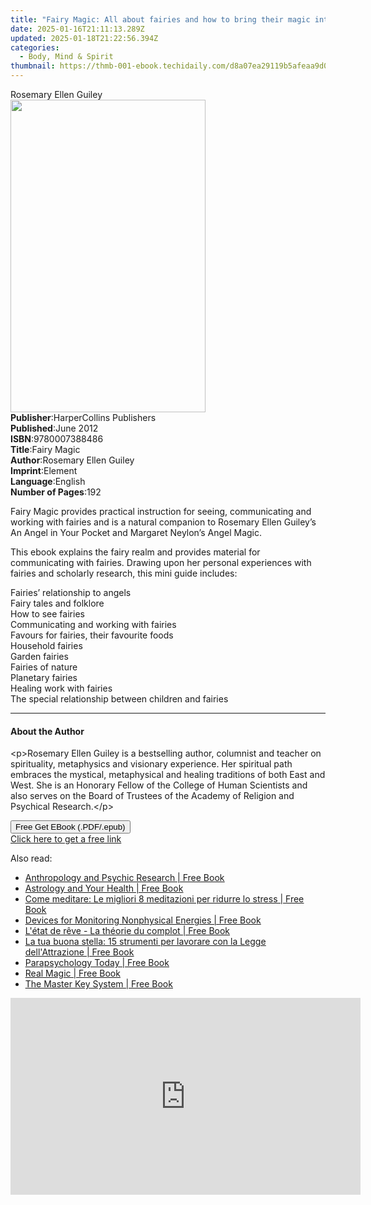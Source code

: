 ```yaml
---
title: "Fairy Magic: All about fairies and how to bring their magic into your life | Free Book"
date: 2025-01-16T21:11:13.289Z
updated: 2025-01-18T21:22:56.394Z
categories:
  - Body, Mind & Spirit
thumbnail: https://thmb-001-ebook.techidaily.com/d8a07ea29119b5afeaa9d0d7f36991379d8cb62f55a62c118ab514880f84db5c.jpg
---
```

<main id="book-container">
  <div class="flex flex-col">
    <div class="book-brief flex-1 py-6 px-4 sm:p-6 md:py-10 md:px-8">
      <!-- brief-->
      <div class="book-brief-main">Rosemary Ellen Guiley</div>
    </div>
    <div
      class="book-meta-info flex-1 grid gap-4 col-start-1 col-end-3 row-start-1 sm:mb-6 sm:grid-cols-4 lg:gap-6 lg:col-start-2 lg:row-end-6 lg:row-span-6 lg:mb-0"
    >
      <div
        class="book-meta-info-left place-content-center mt-4 p-4 text-sm leading-6 col-start-2 col-span-2 dark:text-slate-400"
      >
        <img
          class="w-full h-500 object-cover rounded-lg sm:h-255 sm:col-span-2 lg:col-span-full"
          src="https://img-001-ebook.techidaily.com/b73ad026d901fc448ce57005d6a4e62a291c6fee41fb07f492a8d9078d0ee441.jpg"
          alt=""
          width="312"
          height="500"
        />
      </div>
      <div
        class="book-meta-info-right mt-2 col-start-1 row-start-2 col-span-3 self-center"
      >
        <!-- meta data  -->
        <div class="flex flex-col px-4 md:px-8">
          <div class="flex-1">
            <strong>Publisher</strong>:<span class="px-2"
              >HarperCollins Publishers</span
            >
          </div>
          <div class="flex-1">
            <strong>Published</strong>:<span class="px-2">June 2012</span>
          </div>
          <div class="flex-1">
            <strong>ISBN</strong>:<span class="px-2">9780007388486</span>
          </div>
          <div class="flex-1">
            <strong>Title</strong>:<span class="px-2">Fairy Magic</span>
          </div>
          <div class="flex-1">
            <strong>Author</strong>:<span class="px-2"
              >Rosemary Ellen Guiley</span
            >
          </div>
          <div class="flex-1">
            <strong>Imprint</strong>:<span class="px-2">Element</span>
          </div>
          <div class="flex-1">
            <strong>Language</strong>:<span class="px-2">English</span>
          </div>
          <div class="flex-1">
            <strong>Number of Pages</strong>:<span class="px-2">192</span>
          </div>
        </div>
      </div>
    </div>
    <div class="book-description flex-1 py-6 px-4 sm:p-6 md:py-10 md:px-8">
      <div class="book-description-main">
        <div accordion-content="" id="description">
          <p>
            Fairy Magic provides practical instruction for seeing, communicating
            and working with fairies and is a natural companion to Rosemary
            Ellen Guiley’s An Angel in Your Pocket and Margaret Neylon’s Angel
            Magic.
          </p>
          <p>
            This ebook explains the fairy realm and provides material for
            communicating with fairies. Drawing upon her personal experiences
            with fairies and scholarly research, this mini guide includes:
          </p>
          <p>
            Fairies’ relationship to angels<br />Fairy tales and folklore<br />How
            to see fairies<br />Communicating and working with fairies<br />Favours
            for fairies, their favourite foods<br />Household fairies<br />Garden
            fairies<br />Fairies of nature<br />Planetary fairies<br />Healing
            work with fairies<br />The special relationship between children and
            fairies
          </p>
        </div>
        <div class="accordion-fader"></div>
      </div>
    </div>
    <div class="book-excerpts flex-1 py-6 px-4 sm:p-6 md:py-10 md:px-8">
      <!-- excerpts-->
      <div class="book-excerpts-main">
        <hr />
        <h4 class="placeholder placeholder-heading">
          <span>About the Author</span>
        </h4>
        <p>
          &lt;p&gt;Rosemary Ellen Guiley is a bestselling author, columnist and
          teacher on spirituality, metaphysics and visionary experience. Her
          spiritual path embraces the mystical, metaphysical and healing
          traditions of both East and West. She is an Honorary Fellow of the
          College of Human Scientists and also serves on the Board of Trustees
          of the Academy of Religion and Psychical Research.&lt;/p&gt;
        </p>
      </div>
    </div>
    <div
      class="book-about-author flex-1 py-6 px-4 sm:p-6 md:py-10 md:px-8"
    ></div>
    <div class="book-free-get flex-1 py-6 px-4 sm:p-6 md:py-10 md:px-8">
      <button
        id="btn-free-get"
        class="bg-blue-500 hover:bg-blue-700 text-white font-bold py-2 px-4 rounded"
      >
        Free Get EBook (.PDF/.epub)
      </button>
      <div id="countdown-display" class="px-2 text-lg mt-2"></div>
      <a
        id="free-link"
        class="hidden bg-blue-500 hover:bg-blue-700 text-white font-bold py-2 px-4 rounded"
        href="https://www.ebooks.com/en-us/book/2209877/fairy-magic-all-about-fairies-and-how-to-bring-their-magic-into-your-life/rosemary-ellen-guiley/"
        target="_blank"
        >Click here to get a free link</a
      >
    </div>
    <script>
      let countdownTime = 0;
      let countdownInterval = null;
      document
        .getElementById('btn-free-get')
        .addEventListener('click', startCountdown);
      function startCountdown() {
        countdownTime = new Date().getTime() + 60000 * 3;
        countdownInterval = setInterval(updateCountdown, 1000);
        document.getElementById('btn-free-get').disabled = true;
        document
          .getElementById('btn-free-get')
          .classList.add('bg-gray-500', 'cursor-not-allowed');
      }
      function updateCountdown() {
        let currentTime = new Date().getTime();
        let timeLeft = countdownTime - currentTime;
        let secondsLeft = Math.floor(timeLeft / 1000);
        document.getElementById('countdown-display').innerHTML =
          `Remaining time: ${secondsLeft} seconds.`;
        if (secondsLeft <= 0) {
          clearInterval(countdownInterval);
          document.getElementById('btn-free-get').classList.add('hidden');
          document.getElementById('free-link').classList.remove('hidden');
          document.getElementById('countdown-display').innerHTML = '';
        }
      }
    </script>
  </div>
</main>

<ins class="adsbygoogle"
      style="display:block"
      data-ad-client="ca-pub-7571918770474297"
      data-ad-slot="8358498916"
      data-ad-format="auto"
      data-full-width-responsive="true"></ins>
    

<span class="atpl-alsoreadstyle">Also read:</span>
<div><ul>
<li><a href="https://novels-ebooks.techidaily.com/95811738-9781944529178-anthropology-and-psychic-research/"><u>Anthropology and Psychic Research | Free Book</u></a></li>
<li><a href="https://novels-ebooks.techidaily.com/95812045-9781616406363-astrology-and-your-health/"><u>Astrology and Your Health | Free Book</u></a></li>
<li><a href="https://novels-ebooks.techidaily.com/95812433-9781507151204-come-meditare-le-migliori-8-meditazioni-per-ridurre-lo-stress/"><u>Come meditare: Le migliori 8 meditazioni per ridurre lo stress | Free Book</u></a></li>
<li><a href="https://novels-ebooks.techidaily.com/95811244-9781944529277-devices-for-monitoring-nonphysical-energies/"><u>Devices for Monitoring Nonphysical Energies | Free Book</u></a></li>
<li><a href="https://novels-ebooks.techidaily.com/95812180-9781507171448-letat-de-reve-la-theorie-du-complot/"><u>L'état de rêve - La théorie du complot | Free Book</u></a></li>
<li><a href="https://novels-ebooks.techidaily.com/95811545-9781507172742-la-tua-buona-stella-15-strumenti-per-lavorare-con-la-legge-dellattrazione/"><u>La tua buona stella: 15 strumenti per lavorare con la Legge dell'Attrazione | Free Book</u></a></li>
<li><a href="https://novels-ebooks.techidaily.com/95811514-9781944529147-parapsychology-today/"><u>Parapsychology Today | Free Book</u></a></li>
<li><a href="https://novels-ebooks.techidaily.com/95811426-9781524758837-real-magic/"><u>Real Magic | Free Book</u></a></li>
<li><a href="https://novels-ebooks.techidaily.com/95811630-9781616409128-the-master-key-system/"><u>The Master Key System | Free Book</u></a></li>
</ul></div>

<!-- affiliate ads begin -->
<iframe width="560" height="315" src="https://www.youtube.com/embed/1dR4tF3VgyU?si=AJipgqZsNNxsRsBW" title="YouTube video player" frameborder="0" allow="accelerometer; autoplay; clipboard-write; encrypted-media; gyroscope; picture-in-picture; web-share" referrerpolicy="strict-origin-when-cross-origin" allowfullscreen></iframe>
<!-- affiliate ads end -->

